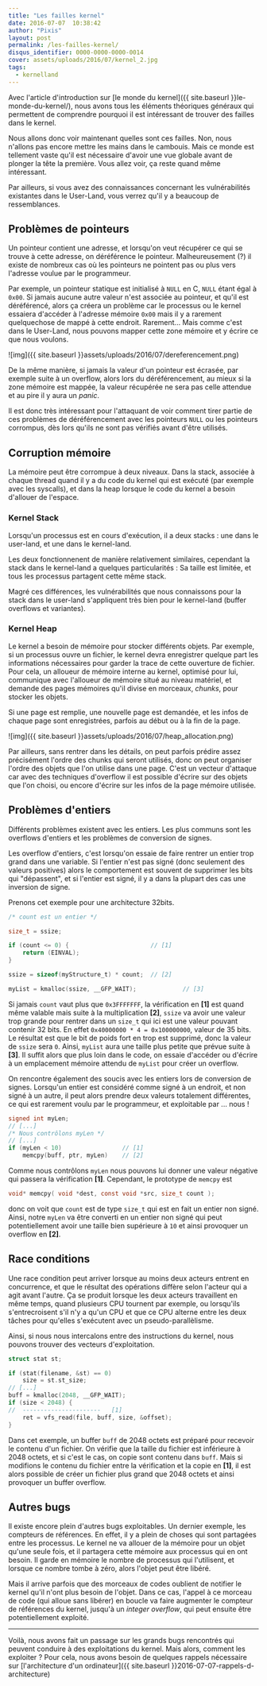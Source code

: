 ```yaml
---
title: "Les failles kernel"
date: 2016-07-07  10:38:42
author: "Pixis"
layout: post
permalink: /les-failles-kernel/
disqus_identifier: 0000-0000-0000-0014
cover: assets/uploads/2016/07/kernel_2.jpg
tags:
  - kernelland
---
```


Avec l'article d'introduction sur [le monde du kernel]({{ site.baseurl }}le-monde-du-kernel/), nous avons tous les éléments théoriques généraux qui permettent de comprendre pourquoi il est intéressant de trouver des failles dans le kernel.

Nous allons donc voir maintenant quelles sont ces failles. Non, nous n'allons pas encore mettre les mains dans le cambouis. Mais ce monde est tellement vaste qu'il est nécessaire d'avoir une vue globale avant de plonger la tête la première. Vous allez voir, ça reste quand même intéressant.

Par ailleurs, si vous avez des connaissances concernant les vulnérabilités existantes dans le User-Land, vous verrez qu'il y a beaucoup de ressemblances.

<!--more-->

## Problèmes de pointeurs

Un pointeur contient une adresse, et lorsqu'on veut récupérer ce qui se trouve à cette adresse, on déréférence le pointeur. Malheureusement (?) il existe de nombreux cas où les pointeurs ne pointent pas ou plus vers l'adresse voulue par le programmeur.

Par exemple, un pointeur statique est initialisé à `NULL` en C, `NULL` étant égal à `0x00`. Si jamais aucune autre valeur n'est associée au pointeur, et qu'il est déréférencé, alors ça créera un problème car le processus ou le kernel essaiera d'accéder à l'adresse mémoire `0x00` mais il y a rarement quelquechose de mappé à cette endroit. Rarement... Mais comme c'est dans le User-Land, nous pouvons mapper cette zone mémoire et y écrire ce que nous voulons.

![img]({{ site.baseurl }}assets/uploads/2016/07/dereferencement.png)

De la même manière, si jamais la valeur d'un pointeur est écrasée, par exemple suite à un overflow, alors lors du déréférencement, au mieux si la zone mémoire est mappée, la valeur récupérée ne sera pas celle attendue et au pire il y aura un _panic_.

Il est donc très intéressant pour l'attaquant de voir comment tirer partie de ces problèmes de déréférencement avec les pointeurs `NULL` ou les pointeurs corrompus, dès lors qu'ils ne sont pas vérifiés avant d'être utilisés.

## Corruption mémoire

La mémoire peut être corrompue à deux niveaux. Dans la stack, associée à chaque thread quand il y a du code du kernel qui est exécuté (par exemple avec les syscalls), et dans la heap lorsque le code du kernel a besoin d'allouer de l'espace.

### Kernel Stack

Lorsqu'un processus est en cours d'exécution, il a deux stacks : une dans le user-land, et une dans le kernel-land.

Les deux fonctionnenent de manière relativement similaires, cependant la stack dans le kernel-land a quelques particularités : Sa taille est limitée, et tous les processus partagent cette même stack.

Magré ces différences, les vulnérabilités que nous connaissons pour la stack dans le user-land s'appliquent très bien pour le kernel-land (buffer overflows et variantes).

### Kernel Heap

Le kernel a besoin de mémoire pour stocker différents objets. Par exemple, si un processus ouvre un fichier, le kernel devra enregistrer quelque part les informations nécessaires pour garder la trace de cette ouverture de fichier. Pour cela, un alloueur de mémoire interne au kernel, optimisé pour lui, communique avec l'alloueur de mémoire situé au niveau matériel, et demande des pages mémoires qu'il divise en morceaux, _chunks_, pour stocker les objets.

Si une page est remplie, une nouvelle page est demandée, et les infos de chaque page sont enregistrées, parfois au début ou à la fin de la page.

![img]({{ site.baseurl }}assets/uploads/2016/07/heap_allocation.png)

Par ailleurs, sans rentrer dans les détails, on peut parfois prédire assez précisément l'ordre des chunks qui seront utilisés, donc on peut organiser l'ordre des objets que l'on utilise dans une page. C'est un vecteur d'attaque car avec des techniques d'overflow il est possible d'écrire sur des objets que l'on choisi, ou encore d'écrire sur les infos de la page mémoire utilisée.

## Problèmes d'entiers

Différents problèmes existent avec les entiers. Les plus communs sont les overflows d'entiers et les problèmes de conversion de signes.

Les overflow d'entiers, c'est lorsqu'on essaie de faire rentrer un entier trop grand dans une variable. Si l'entier n'est pas signé (donc seulement des valeurs positives) alors le comportement est souvent de supprimer les bits qui "dépassent", et si l'entier est signé, il y a dans la plupart des cas une inversion de signe.

Prenons cet exemple pour une architecture 32bits.

```c
/* count est un entier */

size_t = ssize;

if (count <= 0) {                       // [1]
    return (EINVAL);
}

ssize = sizeof(myStructure_t) * count;  // [2]

myList = kmalloc(ssize, __GFP_WAIT);             // [3]
```

Si jamais `count` vaut plus que `0x3FFFFFFF`, la vérification en **[1]** est quand même valable mais suite à la multiplication **[2]**, `ssize` va avoir une valeur trop grande pour rentrer dans un `size_t` qui ici est une valeur pouvant contenir 32 bits. En effet `0x40000000 * 4 = 0x100000000`, valeur de 35 bits. Le résultat est que le bit de poids fort en trop est supprimé, donc la valeur de `ssize` sera `0`. Ainsi, `myList` aura une taille plus petite que prévue suite à **[3]**. Il suffit alors que plus loin dans le code, on essaie d'accéder ou d'écrire à un emplacement mémoire attendu de `myList` pour créer un overflow.

On rencontre également des soucis avec les entiers lors de conversion de signes. Lorsqu'un entier est considéré comme signé à un endroit, et non signé à un autre, il peut alors prendre deux valeurs totalement différentes, ce qui est rarement voulu par le programmeur, et exploitable par ... nous !

```c
signed int myLen;
// [...]
/* Nous contrôlons myLen */
// [...]
if (myLen < 10)                 // [1]
    memcpy(buff, ptr, myLen)    // [2]
```

Comme nous contrôlons `myLen` nous pouvons lui donner une valeur négative qui passera la vérification **[1]**. Cependant, le prototype de `memcpy` est

```c
void* memcpy( void *dest, const void *src, size_t count );
```

donc on voit que `count` est de type `size_t` qui est en fait un entier non signé. Ainsi, notre `myLen` va être converti en un entier non signé qui peut potentiellement avoir une taille bien supérieure à `10` et ainsi provoquer un overflow en **[2]**.

## Race conditions

Une race condition peut arriver lorsque au moins deux acteurs entrent en concurrence, et que le résultat des opérations diffère selon l'acteur qui a agit avant l'autre. Ça se produit lorsque les deux acteurs travaillent en même temps, quand plusieurs CPU tournent par exemple, ou lorsqu'ils s'entrecroisent s'il n'y a qu'un CPU et que ce CPU alterne entre les deux tâches pour qu'elles s'exécutent avec un pseudo-parallèlisme.

Ainsi, si nous nous intercalons entre des instructions du kernel, nous pouvons trouver des vecteurs d'exploitation.

```c
struct stat st; 

if (stat(filename, &st) == 0)
    size = st.st_size;
// [...]
buff = kmalloc(2048, __GFP_WAIT);
if (size < 2048) {
//  ----------------------   [1]
    ret = vfs_read(file, buff, size, &offset);
}
```

Dans cet exemple, un buffer `buff` de 2048 octets est préparé pour recevoir le contenu d'un fichier. On vérifie que la taille du fichier est inférieure à 2048 octets, et si c'est le cas, on copie sont contenu dans `buff`. Mais si modifions le contenu du fichier entre la vérification et la copie en **[1]**, il est alors possible de créer un fichier plus grand que 2048 octets et ainsi provoquer un buffer overflow.

## Autres bugs

Il existe encore plein d'autres bugs exploitables. Un dernier exemple, les compteurs de références. En effet, il y a plein de choses qui sont partagées entre les processus. Le kernel ne va allouer de la mémoire pour un objet qu'une seule fois, et il partagera cette mémoire aux processus qui en ont besoin. Il garde en mémoire le nombre de processus qui l'utilisent, et lorsque ce nombre tombe à zéro, alors l'objet peut être libéré.

Mais il arrive parfois que des morceaux de codes oublient de notifier le kernel qu'il n'ont plus besoin de l'objet. Dans ce cas, l'appel à ce morceau de code (qui alloue sans libérer) en boucle va faire augmenter le compteur de références du kernel, jusqu'à un _integer overflow_, qui peut ensuite être potentiellement exploité.

* * *

Voilà, nous avons fait un passage sur les grands bugs rencontrés qui peuvent conduire à des exploitations du kernel. Mais alors, comment les exploiter ? Pour cela, nous avons besoin de quelques rappels nécessaire sur [l'architecture d'un ordinateur]({{ site.baseurl }}2016-07-07-rappels-d-architecture)